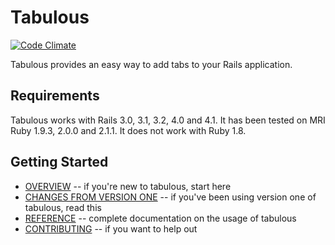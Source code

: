 # Tabulous

[![Code Climate](https://codeclimate.com/github/techiferous/tabulous.png)](https://codeclimate.com/github/techiferous/tabulous)

Tabulous provides an easy way to add tabs to your Rails application.

## Requirements

Tabulous works with Rails 3.0, 3.1, 3.2, 4.0 and 4.1.  It has been tested on MRI Ruby 1.9.3, 2.0.0 and 2.1.1.  It does not work with Ruby 1.8.

## Getting Started

* [OVERVIEW](OVERVIEW.md) -- if you're new to tabulous, start here
* [CHANGES FROM VERSION ONE](CHANGES_FROM_VERSION_ONE.md) -- if you've been using version one of tabulous, read this
* [REFERENCE](REFERENCE.md) -- complete documentation on the usage of tabulous
* [CONTRIBUTING](CONTRIBUTING.md) -- if you want to help out
